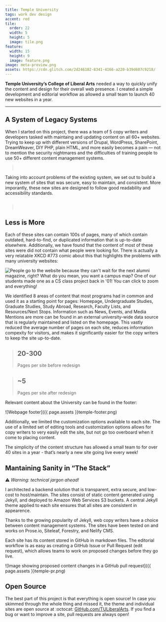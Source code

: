 ```yaml
---
title: Temple University
tags: work dev design
accent: red
tile:
  order: 22
  width: 5
  height: 5
  image: tile.png
feature:
  width: 15
  height: 9
  image: feature.png
image: meta-preview.png
assets: https://cdn.glitch.com/2d246102-8341-4166-a220-b39d607c9218/
---
```


<p class="lead">
   <strong>Temple University’s College of Liberal Arts</strong> needed a way to quickly unify the content and design for their overall web presence. I created a simple development and editorial workflow as allowed a small team to launch 40 new websites in a year.
</p>

---

## A System of Legacy Systems

When I started on this project, there was a team of 5 copy writers and developers tasked with maintaing and updating content on all 60+ websites. Trying to keep up with different versions of Drupal, WordPress, SharePoint, DreamWeaver, DIY PHP, plain HTML, and more easily becomes a pain — not to mention the security nightmares and the difficulties of training people to use 50+ different content management systems.

> <grid grid column-count="2" phone-column-count="1">
>  <a href="https://wayback.archive.org/web/20161021193725/http://www.cla.temple.edu/american_studies/" target="_blank" class=""><img src="{{ page.assets }}temple-old-as.png" alt=""></a>
>  <a href="https://wayback.archive.org/web/20161022020732/https://www.cla.temple.edu/cj/" target="_blank" class=""><img src="{{ page.assets }}temple-old-cj.png" alt=""></a>
>  <a href="https://wayback.archive.org/web/20161021212258/http://www.cla.temple.edu/womenstu/" target="_blank" class=""><img src="{{ page.assets }}temple-old-gws.png" alt=""></a>
>  <a href="https://wayback.archive.org/web/20161021212507/http://www.cla.temple.edu/neuroscience/" target="_blank" class=""><img src="{{ page.assets }}temple-old-ns.png" alt=""></a>
> </grid>

<!-- https://wayback.archive.org/web/20161021193725/http://www.cla.temple.edu/american_studies/
https://wayback.archive.org/web/20160405040658/http://www.cla.temple.edu:80/asian_studies/
https://wayback.archive.org/web/20161022020732/https://www.cla.temple.edu/cj/
https://wayback.archive.org/web/20161022022246/https://www.cla.temple.edu/economics/
https://wayback.splatoonarchive.org/web/20161021212507/http://www.cla.temple.edu/neuroscience/
https://wayback.archive.org/web/20161021212258/http://www.cla.temple.edu/womenstu/ -->

Taking into account problems of the existing system, we set out to build a new system of sites that was secure, easy to maintain, and consistent. More imporantly, these new sites are designed to follow good readability and accessibility standards.

> <grid grid column-count="2" phone-column-count="1">
  <a href="https://www.cla.temple.edu/liberal-studies/" target="_blank" class=""><img src="{{ page.assets }}temple-new-ls.png" alt=""></a>
>  <a href="https://www.cla.temple.edu/pre-law/" target="_blank" class=""><img src="{{ page.assets }}temple-new-pl.png" alt=""></a>
>  <a href="https://develop.cla.temple.edu/psychology/graduate/" target="_blank" class=""><img src="{{ page.assets }}temple-new-psy.png" alt=""></a>
>  <a href="https://develop.cla.temple.edu/neuroscience/faculty/" target="_blank" class=""><img src="{{ page.assets }}temple-new-ns.png" alt=""></a>
> </grid>

## Less is More

Each of these sites can contain 100s of pages, many of which contain outdated, hard-to-find, or duplicated information that is up-to-date elsewhere. Additionally, we have found that the content of most of these sites were did not contain what people were looking for. There is actually a very relatable XKCD #773 comic about this that highlights the problems with many university websites:

![People go to the website because they can't wait for the next alumni magazine, right? What do you mean, you want a campus map? One of our students made one as a CS class project back in '01!  You can click to zoom and everything!](https://imgs.xkcd.com/comics/university_website.png)

We identified 8 areas of content that most programs had in common and used it as a starting point for pages: Homepage, Undergraduate Studies, Graduate Studies, Study Abroad, Research, Faculty Lists, and Resources/Next Stops. Information such as News, Events, and Media Mentions are more can be found in an external university-wide data source that is regularly maintained and listed on the homepage. This vastly reduced the average number of pages on each site, reduces information compexity for visitors, and makes it significantly easier for the copy writers to keep the site up-to-date.

<grid column-count="2" phone-column-count="1">
	<blockquote>
		<h2>20-300</h2>
		<p class="lead">Pages per site before redesign</p>
	</blockquote>
	<blockquote>
		<h2>~5</h2>
		<p class="lead">Pages per site after redesign</p>
	</blockquote>
</grid>

Relevant content about the University can be found in the footer:

![Webpage footer]({{ page.assets }}temple-footer.png)

Additionally, we limited the customization options available to each site. The use of a limited set of editing tools and customization options allows for copy writers to very easily edit the site, but not go too overboard when it come to placing content.

The simplicity of the content structure has allowed a small team to for over 40 sites in a year - that’s nearly a new site going live every week!

## Mantaining Sanity in “The Stack”

:warning: _Warning: technical jargon ahead!_

I architected a backend solution that is transparent, extra secure, and low-cost to host/maintain. The sites consist of static content generated using Jekyll, and deployed to Amazon Web Services S3 buckets. A central Jekyll theme applied to each site ensures that all sites are consistent in appearence.

Thanks to the growing popularity of Jekyll, web copy writers have a choice between content management systems. The sites have been tested on and works on Prose.io, Siteleaf, Forestry, and Nelify CMS.

Each site has its content stored in GitHub in markdown files. The editorial workflow is as easy as creating a GitHub Issue or Pull Request (edit request), which allows teams to work on proposed changes before they go live.

![Image showing proposed content changes in a GitHub pull request]({{ page.assets }}temple-pr.png)

## Open Source

The best part of this project is that everything is open source! In case you skimmed through the whole thing and missed it, the theme and individual sites are open source at :octocat: [GitHub.com/TULiberalArts](https://github.com/TULiberalArts). If you find a bug or want to improve a site, pull requests are always open!
